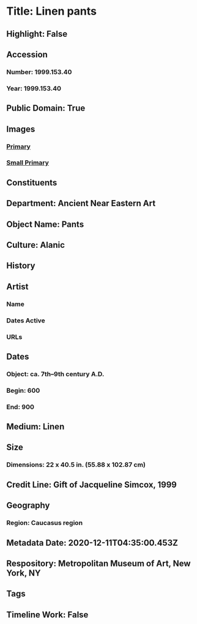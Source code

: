 # Title: Linen pants
## Highlight: False
## Accession
### Number: 1999.153.40
### Year: 1999.153.40
## Public Domain: True
## Images
### [Primary](https://images.metmuseum.org/CRDImages/an/original/sd1999_153_40dw.jpg)
### [Small Primary](https://images.metmuseum.org/CRDImages/an/web-large/sd1999_153_40dw.jpg)
## Constituents
## Department: Ancient Near Eastern Art
## Object Name: Pants
## Culture: Alanic
## History
## Artist
### Name
### Dates Active
### URLs
## Dates
### Object: ca. 7th–9th century A.D.
### Begin: 600
### End: 900
## Medium: Linen
## Size
### Dimensions: 22 x 40.5 in. (55.88 x 102.87 cm)
## Credit Line: Gift of Jacqueline Simcox, 1999
## Geography
### Region: Caucasus region
## Metadata Date: 2020-12-11T04:35:00.453Z
## Respository: Metropolitan Museum of Art, New York, NY
## Tags
## Timeline Work: False